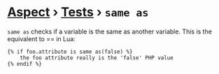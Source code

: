 [Aspect](./../../readme.md) › [Tests](./../tests.md) › `same as`
=============

<!-- {% raw %} -->

`same as` checks if a variable is the same as another variable. This is the equivalent to == in Lua:

```twig
{% if foo.attribute is same as(false) %}
    the foo attribute really is the 'false' PHP value
{% endif %}
```

<!-- {% endraw %} -->